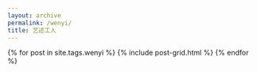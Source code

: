 ```yaml
---
layout: archive
permalink: /wenyi/
title: 艺述工人
---
```



<div class="tiles">
  {% for post in site.tags.wenyi %}
 	{% include post-grid.html %}
  {% endfor %}
</div>
